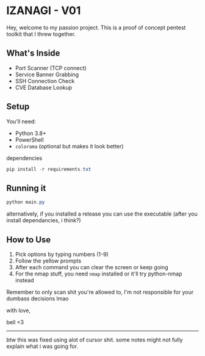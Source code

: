 # IZANAGI - V01

Hey, welcome to my passion project. This is a proof of concept pentest toolkit that I threw together.

## What's Inside

- Port Scanner (TCP connect)
- Service Banner Grabbing
- SSH Connection Check
- CVE Database Lookup

## Setup

You'll need:
- Python 3.8+
- PowerShell
- `colorama` (optional but makes it look better)

dependencies
```powershell
pip install -r requirements.txt
```

## Running it

```powershell
python main.py
```

alternatively, if you installed a release you can use the executable (after you install dependancies, i think?)

## How to Use

1. Pick options by typing numbers (1-9)
2. Follow the yellow prompts
3. After each command you can clear the screen or keep going
4. For the nmap stuff, you need `nmap` installed or it'll try python-nmap instead

Remember to only scan shit you're allowed to, I'm not responsible for your dumbass decisions lmao

with love,

bell <3

---
btw this was fixed using alot of cursor shit. some notes might not fully explain what i was going for.
